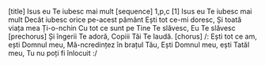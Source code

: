 [title] Isus eu Te iubesc mai mult
[sequence] 1,p,c
[1]
Isus eu Te iubesc mai mult
Decât iubesc orice pe-acest pământ
Ești tot ce-mi doresc,
Și toată viața mea Ți-o-nchin
Cu tot ce sunt pe Tine Te slăvesc,
Eu Te slăvesc
[prechorus]
Și îngerii Te adoră,
Copiii Tăi Te laudă.
[chorus]
/: Ești tot ce am, ești Domnul meu,
Mă-ncredințez în brațul Tău,
Ești Domnul meu, ești Tatăl meu,
Tu nu poți fi înlocuit :/

